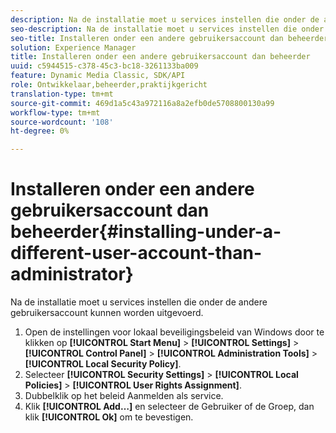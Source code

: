 ```yaml
---
description: Na de installatie moet u services instellen die onder de andere gebruikersaccount kunnen worden uitgevoerd.
seo-description: Na de installatie moet u services instellen die onder de andere gebruikersaccount kunnen worden uitgevoerd.
seo-title: Installeren onder een andere gebruikersaccount dan beheerder
solution: Experience Manager
title: Installeren onder een andere gebruikersaccount dan beheerder
uuid: c5944515-c378-45c3-bc18-3261133ba009
feature: Dynamic Media Classic, SDK/API
role: Ontwikkelaar,beheerder,praktijkgericht
translation-type: tm+mt
source-git-commit: 469d1a5c43a972116a8a2efb0de5708800130a99
workflow-type: tm+mt
source-wordcount: '108'
ht-degree: 0%

---
```



# Installeren onder een andere gebruikersaccount dan beheerder{#installing-under-a-different-user-account-than-administrator}

Na de installatie moet u services instellen die onder de andere gebruikersaccount kunnen worden uitgevoerd.

1. Open de instellingen voor lokaal beveiligingsbeleid van Windows door te klikken op **[!UICONTROL Start Menu]** > **[!UICONTROL Settings]** > **[!UICONTROL Control Panel]** > **[!UICONTROL Administration Tools]** > **[!UICONTROL Local Security Policy]**.
1. Selecteer **[!UICONTROL Security Settings]** > **[!UICONTROL Local Policies]** > **[!UICONTROL User Rights Assignment]**.
1. Dubbelklik op het beleid Aanmelden als service.
1. Klik **[!UICONTROL Add…]** en selecteer de Gebruiker of de Groep, dan klik **[!UICONTROL Ok]** om te bevestigen.
